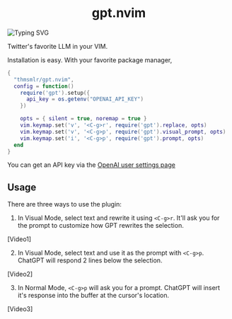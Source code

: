 <p align="center">
  <h1 align="center">gpt.nvim</h1>
  <img align="center" src="https://readme-typing-svg.demolab.com?font=Fira+Code&duration=2500&pause=1000&color=969696&center=true&width=435&lines=Twitter's+Favorite+LLM+in+Neovim;Looking+for+an+AI-ffordable+option;AI-caramba;Robo-cop+out" alt="Typing SVG" />
</p>

Twitter's favorite LLM in your VIM.

Installation is easy. 
With your favorite package manager,

```lua
{
  "thmsmlr/gpt.nvim",
  config = function()
    require('gpt').setup({
      api_key = os.getenv("OPENAI_API_KEY")
    })

    opts = { silent = true, noremap = true }
    vim.keymap.set('v', '<C-g>r', require('gpt').replace, opts)
    vim.keymap.set('v', '<C-g>p', require('gpt').visual_prompt, opts)
    vim.keymap.set('i', '<C-g>p', require('gpt').prompt, opts)
  end
}
```

You can get an API key via the [OpenAI user settings page](https://platform.openai.com/account/api-keys)

## Usage

There are three ways to use the plugin:

1. In Visual Mode, select text and rewrite it using `<C-g>r`.
It'll ask you for the prompt to customize how GPT rewrites the selection.

[Video1]

2. In Visual Mode, select text and use it as the prompt with `<C-g>p`.
ChatGPT will respond 2 lines below the selection.

[Video2]

3. In Normal Mode, `<C-g>p` will ask you for a prompt.
ChatGPT will insert it's response into the buffer at the cursor's location.

[Video3]

